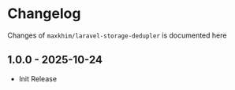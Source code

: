 # Changelog

Changes of `maxkhim/laravel-storage-dedupler` is documented here

## 1.0.0 - 2025-10-24

- Init Release